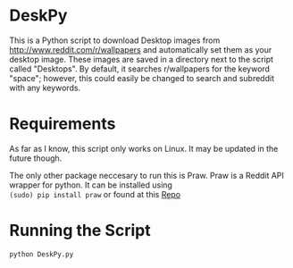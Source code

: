 # DeskPy
This is a  Python script to download Desktop images from http://www.reddit.com/r/wallpapers and automatically set them as your desktop image. These images are saved in a directory next to the script called "Desktops". By default, it searches r/wallpapers for the keyword "space"; however, this could easily be changed to search and subreddit with any keywords.


# Requirements
As far as I know, this script only works on Linux. It may be updated in the future though.

The only other package neccesary to run this is Praw. Praw is a Reddit API wrapper for python. It can be installed using
<br>
<code>(sudo) pip install praw</code> or found at this <a href=https://github.com/praw-dev/praw>Repo</a>

# Running the Script
<code>python DeskPy.py</code> 
